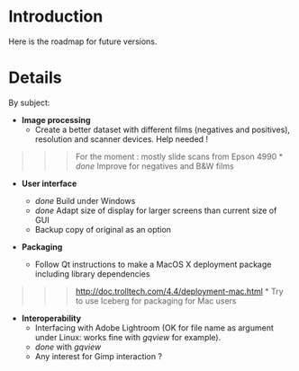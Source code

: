 # Introduction #

Here is the roadmap for future versions.


# Details #

By subject:
  * **Image processing**
    * Create a better dataset with different films (negatives and positives), resolution and scanner devices. Help needed !
> > > For the moment : mostly slide scans from Epson 4990
    * _done_ Improve for negatives and B&W films


  * **User interface**
    * _done_ Build under Windows
    * _done_ Adapt size of display for larger screens than current size of GUI
    * Backup copy of original as an option


  * **Packaging**
    * Follow Qt instructions to make a MacOS X deployment package including library dependencies
> > > http://doc.trolltech.com/4.4/deployment-mac.html
    * Try to use Iceberg for packaging for Mac users


  * **Interoperability**
    * Interfacing with Adobe Lightroom (OK for file name as argument under Linux: works fine with _gqview_ for example).
    * _done_ with _gqview_
    * Any interest for Gimp interaction ?